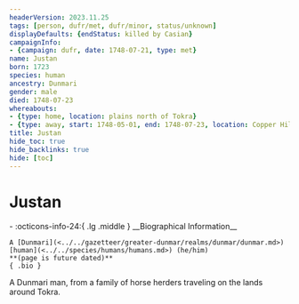 ```yaml
---
headerVersion: 2023.11.25
tags: [person, dufr/met, dufr/minor, status/unknown]
displayDefaults: {endStatus: killed by Casian}
campaignInfo:
- {campaign: dufr, date: 1748-07-21, type: met}
name: Justan
born: 1723
species: human
ancestry: Dunmari
gender: male
died: 1748-07-23
whereabouts:
- {type: home, location: plains north of Tokra}
- {type: away, start: 1748-05-01, end: 1748-07-23, location: Copper Hills}
title: Justan
hide_toc: true
hide_backlinks: true
hide: [toc]
---
```

# Justan
<div class="grid cards ext-narrow-margin ext-one-column" markdown>
- :octicons-info-24:{ .lg .middle } __Biographical Information__

    A [Dunmari](<../../gazetteer/greater-dunmar/realms/dunmar/dunmar.md>) [human](<../../species/humans/humans.md>) (he/him)  
    **(page is future dated)**  
    { .bio }

</div>



A Dunmari man, from a family of horse herders traveling on the lands around Tokra. 

